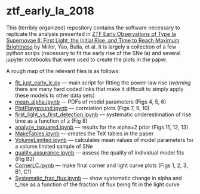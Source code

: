 # ztf_early_Ia_2018

This (terribly organized) repository contains the software necessary to replicate the analysis presented in [ZTF Early Observations of Type Ia Supernovae II: First Light, the Initial Rise, and Time to Reach Maximum Brightness](https://ui.adsabs.harvard.edu/abs/2020arXiv200100598M/abstract) by Miller, Yao, Bulla, et al. It is largely a collection of a few python scrips (necessary to fit the early rise of the SNe Ia) and several jupyter notebooks that were used to create the plots in the paper. 

A rough map of the relevant files is as follows:

 * [fit_just_early_lc.py](playground/fit_just_early_lc.py) –– main script for fitting the power-law rise (*warning* there are many hard coded links that make it difficult to simply apply these models to other data sets)
 * [mean_alpha.ipynb](playground/mean_alpha.ipynb) –– PDFs of model parameters (Figs 4, 5, 6) 
 * [PlotPlayground.ipynb](playground/PlotPlayground.ipynb) –– correlation plots (Figs 7, 9, 10) 
 * [first_light_vs_first_detection.ipynb](playground/first_light_vs_first_detection.ipynb) –– systematic underestimation of rise time as a function of z (Fig 8) 
 * [analyze_tsquared.ipynb](playground/analyze_tsquared.ipynb) –– results for the alpha=2 prior (Figs 11, 12, 13) 
 * [MakeTables.ipynb](playground/MakeTables.ipynb) –– creates the TeX tables in the paper
 * [VolumeLimited.ipynb](playground/VolumeLimited.ipynb) –– calculates mean values of model parameters for a volume limited sample of SNe
 * [quality_assurance.ipynb](playground/quality_assurance.ipynb) –– assess the quality of individual model fits (Fig B2)
 * [CornerLC.ipynb](playground/CornerLC.ipynb) –– make final corner and light curve plots (Figs 1, 2, 3, B1, C1)
 * [Systematic_frac_flux.ipynb](playground/Systematic_frac_flux.ipynb) –– show systematic change in alpha and t_rise as a function of the fraction of flux being fit in the light curve 